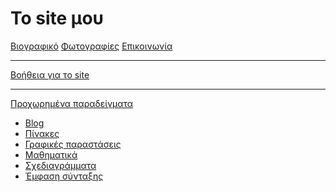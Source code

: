 ﻿# Το site μου

[Βιογραφικό](bio.md)
[Φωτογραφίες](photos.md)
[Επικοινωνία](contact.md)
- - - -
[Βοήθεια για το site](help.md)
- - - -
[Προχωρημένα παραδείγματα]()

  * [Blog](advanced/blog.md)
  * [Πίνακες](advanced/tables.md)
  * [Γραφικές παραστάσεις](advanced/graph.md)
  * [Μαθηματικά](advanced/math.md)
  * [Σχεδιαγράμματα](advanced/uml.md)
  * [Έμφαση σύνταξης](advanced/syntax.md)
